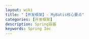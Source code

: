 ```yaml
---
layout: wiki
title: "【开发框架】- MyBatis核心要点"
categories: [开发框架]
description: Spring容器
keywords: Spring Ioc
---
```


